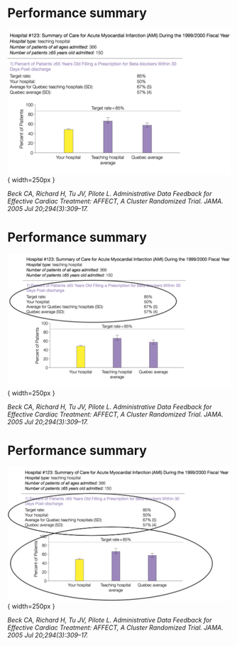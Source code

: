 # Performance summary
![](assets/performance-summary.png){ width=250px }

<cite>Beck CA, Richard H, Tu JV, Pilote L. Administrative Data Feedback for Effective Cardiac Treatment: AFFECT, A Cluster Randomized Trial. JAMA. 2005 Jul 20;294(3):309–17. </cite>

# Performance summary
![](assets/performance-summary-1-circle.png){ width=250px }

<cite>Beck CA, Richard H, Tu JV, Pilote L. Administrative Data Feedback for Effective Cardiac Treatment: AFFECT, A Cluster Randomized Trial. JAMA. 2005 Jul 20;294(3):309–17. </cite>

# Performance summary
![](assets/feedback-content-vs-form.png){ width=250px }

<cite>Beck CA, Richard H, Tu JV, Pilote L. Administrative Data Feedback for Effective Cardiac Treatment: AFFECT, A Cluster Randomized Trial. JAMA. 2005 Jul 20;294(3):309–17. </cite>
